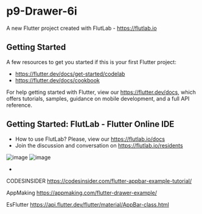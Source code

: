# p9-Drawer-6i

A new Flutter project created with FlutLab - https://flutlab.io

## Getting Started

A few resources to get you started if this is your first Flutter project:

- https://flutter.dev/docs/get-started/codelab
- https://flutter.dev/docs/cookbook

For help getting started with Flutter, view our
https://flutter.dev/docs, which offers tutorials,
samples, guidance on mobile development, and a full API reference.

## Getting Started: FlutLab - Flutter Online IDE

- How to use FlutLab? Please, view our https://flutlab.io/docs
- Join the discussion and conversation on https://flutlab.io/residents

![image](https://github.com/BeltranJ128/DrawerBeltran/assets/143763139/069a4b3e-1cb5-4ca1-a5b2-a1f210ada9cf)
![image](https://github.com/BeltranJ128/DrawerBeltran/assets/143763139/9318eecd-4425-4953-9539-6eead0b96f5d)

-
CODESINSIDER
https://codesinsider.com/flutter-appbar-example-tutorial/

AppMaking
https://appmaking.com/flutter-drawer-example/

EsFlutter
https://api.flutter.dev/flutter/material/AppBar-class.html
